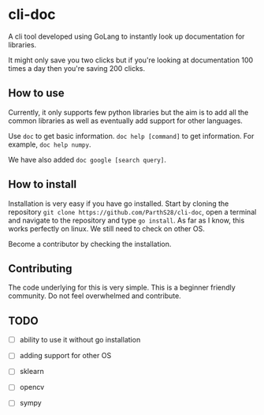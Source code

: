 # cli-doc

A cli tool developed using GoLang to instantly look up documentation for libraries.

It might only save you two clicks but if you're looking at documentation 100 times a day then you're saving 200 clicks.

## How to use

Currently, it only supports few python libraries but the aim is to add all the common libraries as well as eventually add support for other languages. 

Use `doc` to get basic information. 
`doc help [command]` to get information. For example, `doc help numpy`.

We have also added `doc google [search query]`.

## How to install

Installation is very easy if you have go installed. Start by cloning the repository `git clone https://github.com/ParthS28/cli-doc`, open a terminal and navigate to the repository and type `go install`. As far as I know, this works perfectly on linux. We still need to check on other OS.

Become a contributor by checking the installation. 

## Contributing
The code underlying for this is very simple. This is a beginner friendly community. Do not feel overwhelmed and contribute.

## TODO
- [ ] ability to use it without go installation
- [ ] adding support for other OS
- [ ] sklearn
- [ ] opencv
- [ ] sympy

